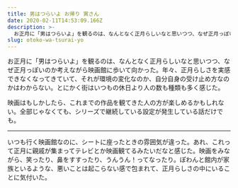 ```yaml
---
title: 男はつらいよ お帰り 寅さん
date: 2020-02-11T14:53:09.166Z
description: >-
  お正月に「男はつらいよ」を観るのは、なんとなく正月らしいなと思いつつ、なぜ正月っぽいのか考えながら映画館に歩いて向かった。年々、正月らしさを実感できなくなってきていて、それが環境の変化なのか、自分自身の受け止め方なのかはわからない。
slug: otoko-wa-tsurai-yo
---
```

お正月に「男はつらいよ」を観るのは、なんとなく正月らしいなと思いつつ、なぜ正月っぽいのか考えながら映画館に歩いて向かった。年々、正月らしさを実感できなくなってきていて、それが環境の変化なのか、自分自身の受け止め方なのかはわからない。とにかく街はいつもの休日より人の数も種類も多く感じた。

映画はもしかしたら、これまでの作品を観てきた人の方が楽しめるかもしれない。全部じゃなくても、シリーズで継続している設定が発生している話だけでも。

---

いつも行く映画館なのに、シートに座ったときの雰囲気が違った。あれ、これって正月に親戚が集まってテレビとか映画観てるみたいだなと感じた。映画をみながら、笑ったり、鼻をすすったり、うんうん！ってなったり。ぽわんと館内が家族といるような、悪いことは起こらない感で包まれて、正月らしさの中にいることに気付いた。
